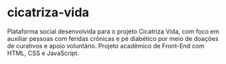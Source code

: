 # cicatriza-vida
Plataforma social desenvolvida para o projeto Cicatriza Vida, com foco em auxiliar pessoas com feridas crônicas e pé diabético por meio de doações de curativos e apoio voluntário. Projeto acadêmico de Front-End com HTML, CSS e JavaScript.
